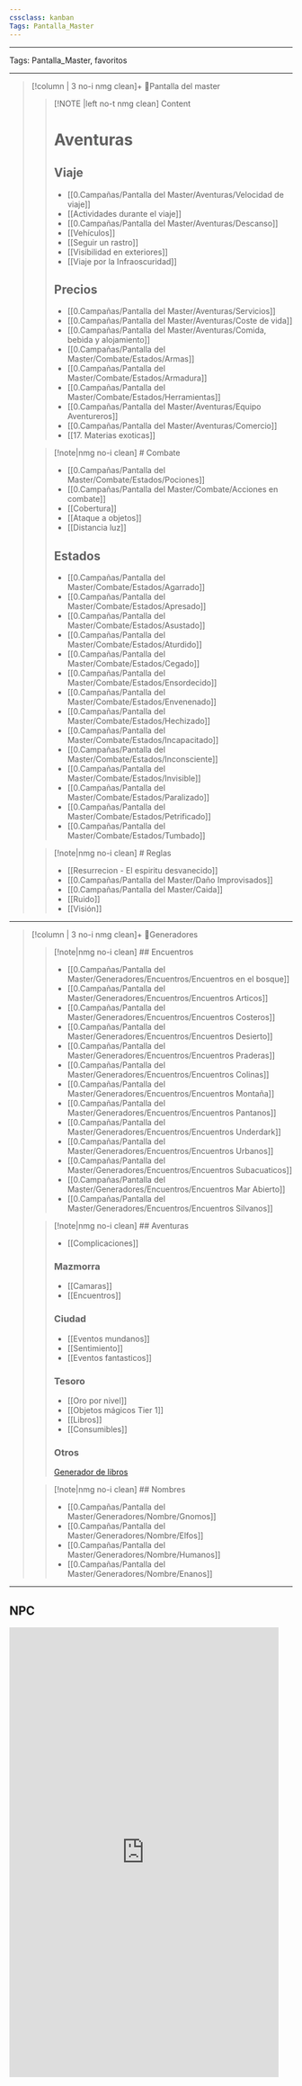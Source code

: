 ```yaml
---
cssclass: kanban
Tags: Pantalla_Master
---
```

---
Tags: Pantalla_Master, favoritos

---
>[!column | 3 no-i nmg clean]+ 📖Pantalla del master
>> [!NOTE |left no-t nmg clean] Content
>># Aventuras
>>## Viaje
>>- [[0.Campañas/Pantalla del Master/Aventuras/Velocidad de viaje]]
>>- [[Actividades durante el viaje]]
>>- [[0.Campañas/Pantalla del Master/Aventuras/Descanso]]
>>- [[Vehículos]]
>>- [[Seguir un rastro]]
>>- [[Visibilidad en exteriores]]
>>- [[Viaje por la Infraoscuridad]]
>>## Precios
>>- [[0.Campañas/Pantalla del Master/Aventuras/Servicios]]
>>- [[0.Campañas/Pantalla del Master/Aventuras/Coste de vida]]
>>- [[0.Campañas/Pantalla del Master/Aventuras/Comida, bebida y alojamiento]]
>>- [[0.Campañas/Pantalla del Master/Combate/Estados/Armas]]
>>- [[0.Campañas/Pantalla del Master/Combate/Estados/Armadura]]
>>- [[0.Campañas/Pantalla del Master/Combate/Estados/Herramientas]]
>>- [[0.Campañas/Pantalla del Master/Aventuras/Equipo Aventureros]]
>>- [[0.Campañas/Pantalla del Master/Aventuras/Comercio]]
>>- [[17. Materias exoticas]]
>
>>[!note|nmg no-i clean] # Combate
>>- [[0.Campañas/Pantalla del Master/Combate/Estados/Pociones]]
>>- [[0.Campañas/Pantalla del Master/Combate/Acciones en combate]]
>>- [[Cobertura]]
>>- [[Ataque a objetos]]
>>- [[Distancia luz]]
>>## Estados
>>- [[0.Campañas/Pantalla del Master/Combate/Estados/Agarrado]]
>>- [[0.Campañas/Pantalla del Master/Combate/Estados/Apresado]]
>>- [[0.Campañas/Pantalla del Master/Combate/Estados/Asustado]]
>>- [[0.Campañas/Pantalla del Master/Combate/Estados/Aturdido]]
>>- [[0.Campañas/Pantalla del Master/Combate/Estados/Cegado]]
>>- [[0.Campañas/Pantalla del Master/Combate/Estados/Ensordecido]]
>>- [[0.Campañas/Pantalla del Master/Combate/Estados/Envenenado]]
>>- [[0.Campañas/Pantalla del Master/Combate/Estados/Hechizado]]
>>- [[0.Campañas/Pantalla del Master/Combate/Estados/Incapacitado]]
>>- [[0.Campañas/Pantalla del Master/Combate/Estados/Inconsciente]]
>>- [[0.Campañas/Pantalla del Master/Combate/Estados/Invisible]]
>>- [[0.Campañas/Pantalla del Master/Combate/Estados/Paralizado]]
>>- [[0.Campañas/Pantalla del Master/Combate/Estados/Petrificado]]
>>- [[0.Campañas/Pantalla del Master/Combate/Estados/Tumbado]]
>
>>[!note|nmg no-i clean] # Reglas
>>- [[Resurrecion - El espiritu desvanecido]]
>>- [[0.Campañas/Pantalla del Master/Daño Improvisados]]
>>- [[0.Campañas/Pantalla del Master/Caida]]
>>- [[Ruido]]
>>- [[Visión]]

___

>[!column | 3 no-i nmg clean]+ 🧮Generadores
>
>>[!note|nmg no-i clean] ## Encuentros
>>- [[0.Campañas/Pantalla del Master/Generadores/Encuentros/Encuentros en el bosque]]
>>- [[0.Campañas/Pantalla del Master/Generadores/Encuentros/Encuentros Articos]]
>>- [[0.Campañas/Pantalla del Master/Generadores/Encuentros/Encuentros Costeros]]
>>- [[0.Campañas/Pantalla del Master/Generadores/Encuentros/Encuentros Desierto]]
>>- [[0.Campañas/Pantalla del Master/Generadores/Encuentros/Encuentros Praderas]]
>>- [[0.Campañas/Pantalla del Master/Generadores/Encuentros/Encuentros Colinas]]
>>- [[0.Campañas/Pantalla del Master/Generadores/Encuentros/Encuentros Montaña]]
>>- [[0.Campañas/Pantalla del Master/Generadores/Encuentros/Encuentros Pantanos]]
>>- [[0.Campañas/Pantalla del Master/Generadores/Encuentros/Encuentros Underdark]]
>>- [[0.Campañas/Pantalla del Master/Generadores/Encuentros/Encuentros Urbanos]]
>>- [[0.Campañas/Pantalla del Master/Generadores/Encuentros/Encuentros Subacuaticos]]
>>- [[0.Campañas/Pantalla del Master/Generadores/Encuentros/Encuentros Mar Abierto]]
>>- [[0.Campañas/Pantalla del Master/Generadores/Encuentros/Encuentros Silvanos]]
>
>>[!note|nmg no-i clean] ## Aventuras
>>- [[Complicaciones]]
>>### Mazmorra
>>- [[Camaras]]
>>- [[Encuentros]]
>>### Ciudad
>>- [[Eventos mundanos]]
>>- [[Sentimiento]]
>>- [[Eventos fantasticos]]
>>### Tesoro
>>- [[Oro por nivel]]
>>- [[Objetos mágicos Tier 1]]
>>- [[Libros]]
>>- [[Consumibles]]
>>### Otros
>>[Generador de libros](https://www.dndspeak.com/category/books/)
>
>>[!note|nmg no-i clean] ## Nombres
>>- [[0.Campañas/Pantalla del Master/Generadores/Nombre/Gnomos]]
>>- [[0.Campañas/Pantalla del Master/Generadores/Nombre/Elfos]]
>>- [[0.Campañas/Pantalla del Master/Generadores/Nombre/Humanos]]
>>- [[0.Campañas/Pantalla del Master/Generadores/Nombre/Enanos]]
___
## NPC
<iframe 
		border=0 frameborder=0 height=800 width=95%
		style="background-color: white"
		src="http://dmheroes.com/"></iframe>


